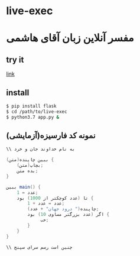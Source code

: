 # live-exec

# مفسر آنلاین زبان آقای هاشمی

## try it

[link](http://37.152.188.242:8001/)

## install

```bash
$ pip install flask
$ cd /path/to/live-exec
$ python3.7 app.py &
```


##   (آزمایشی)نمونه کد فارسیزه

<p align=right>
  
  ```java
  \\ به نام خداوند جان و خرد
  
  ببین چاپنده(متن) {
      بچاپ(متن);
      بده متن;
  }

  ببین main() {
      عدد = 1;
      تا (عدد کوچکتر از 1000) بود {
          عدد = عدد + 1;
          چاپنده(" درود جهان" + عدد);
          اگر (عدد بزرگتر مساوی 10) بود {
               خب;
          }                
      }
  }
  
  \\ چنین است رسم سرای سپنج
  ```
</p>
